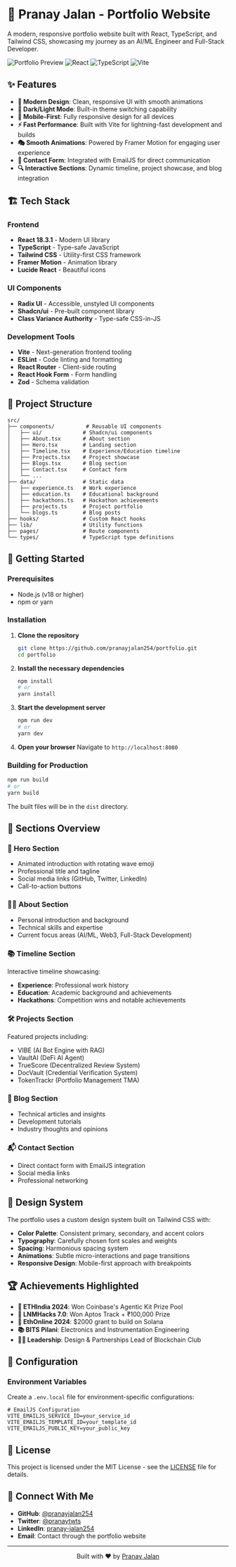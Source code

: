 # 🚀 Pranay Jalan - Portfolio Website

A modern, responsive portfolio website built with React, TypeScript, and Tailwind CSS, showcasing my journey as an AI/ML Engineer and Full-Stack Developer.

![Portfolio Preview](https://img.shields.io/badge/Status-Live-brightgreen)
![React](https://img.shields.io/badge/React-18.3.1-blue)
![TypeScript](https://img.shields.io/badge/TypeScript-5.8.3-blue)
![Vite](https://img.shields.io/badge/Vite-5.4.19-purple)

## ✨ Features

- **🎨 Modern Design**: Clean, responsive UI with smooth animations
- **🌙 Dark/Light Mode**: Built-in theme switching capability
- **📱 Mobile-First**: Fully responsive design for all devices
- **⚡ Fast Performance**: Built with Vite for lightning-fast development and builds
- **🎭 Smooth Animations**: Powered by Framer Motion for engaging user experience
- **📧 Contact Form**: Integrated with EmailJS for direct communication
- **🔍 Interactive Sections**: Dynamic timeline, project showcase, and blog integration

## 🏗️ Tech Stack

### Frontend

- **React 18.3.1** - Modern UI library
- **TypeScript** - Type-safe JavaScript
- **Tailwind CSS** - Utility-first CSS framework
- **Framer Motion** - Animation library
- **Lucide React** - Beautiful icons

### UI Components

- **Radix UI** - Accessible, unstyled UI components
- **Shadcn/ui** - Pre-built component library
- **Class Variance Authority** - Type-safe CSS-in-JS

### Development Tools

- **Vite** - Next-generation frontend tooling
- **ESLint** - Code linting and formatting
- **React Router** - Client-side routing
- **React Hook Form** - Form handling
- **Zod** - Schema validation

## 📂 Project Structure

```
src/
├── components/          # Reusable UI components
│   ├── ui/             # Shadcn/ui components
│   ├── About.tsx       # About section
│   ├── Hero.tsx        # Landing section
│   ├── Timeline.tsx    # Experience/Education timeline
│   ├── Projects.tsx    # Project showcase
│   ├── Blogs.tsx       # Blog section
│   ├── Contact.tsx     # Contact form
│   └── ...
├── data/               # Static data
│   ├── experience.ts   # Work experience
│   ├── education.ts    # Educational background
│   ├── hackathons.ts   # Hackathon achievements
│   ├── projects.ts     # Project portfolio
│   └── blogs.ts        # Blog posts
├── hooks/              # Custom React hooks
├── lib/                # Utility functions
├── pages/              # Route components
└── types/              # TypeScript type definitions
```

## 🚀 Getting Started

### Prerequisites

- Node.js (v18 or higher)
- npm or yarn

### Installation

1. **Clone the repository**

   ```bash
   git clone https://github.com/pranayjalan254/portfolio.git
   cd portfolio
   ```

2. **Install the necessary dependencies**

   ```bash
   npm install
   # or
   yarn install
   ```

3. **Start the development server**

   ```bash
   npm run dev
   # or
   yarn dev
   ```

4. **Open your browser**
   Navigate to `http://localhost:8080`

### Building for Production

```bash
npm run build
# or
yarn build
```

The built files will be in the `dist` directory.

## 📄 Sections Overview

### 🎯 Hero Section

- Animated introduction with rotating wave emoji
- Professional title and tagline
- Social media links (GitHub, Twitter, LinkedIn)
- Call-to-action buttons

### 👨‍💻 About Section

- Personal introduction and background
- Technical skills and expertise
- Current focus areas (AI/ML, Web3, Full-Stack Development)

### 📚 Timeline Section

Interactive timeline showcasing:

- **Experience**: Professional work history
- **Education**: Academic background and achievements
- **Hackathons**: Competition wins and notable achievements

### 🛠️ Projects Section

Featured projects including:

- VIBE (AI Bot Engine with RAG)
- VaultAI (DeFi AI Agent)
- TrueScore (Decentralized Review System)
- DocVault (Credential Verification System)
- TokenTrackr (Portfolio Management TMA)

### 📝 Blog Section

- Technical articles and insights
- Development tutorials
- Industry thoughts and opinions

### 📬 Contact Section

- Direct contact form with EmailJS integration
- Social media links
- Professional networking

## 🎨 Design System

The portfolio uses a custom design system built on Tailwind CSS with:

- **Color Palette**: Consistent primary, secondary, and accent colors
- **Typography**: Carefully chosen font scales and weights
- **Spacing**: Harmonious spacing system
- **Animations**: Subtle micro-interactions and page transitions
- **Responsive Design**: Mobile-first approach with breakpoints

## 🏆 Achievements Highlighted

- **🥇 ETHIndia 2024**: Won Coinbase's Agentic Kit Prize Pool
- **🥇 LNMHacks 7.0**: Won Aptos Track + ₹100,000 Prize
- **🥈 EthOnline 2024**: $2000 grant to build on Solana
- **📚 BITS Pilani**: Electronics and Instrumentation Engineering
- **👨‍💼 Leadership**: Design & Partnerships Lead of Blockchain Club

## 🔧 Configuration

### Environment Variables

Create a `.env.local` file for environment-specific configurations:

```env
# EmailJS Configuration
VITE_EMAILJS_SERVICE_ID=your_service_id
VITE_EMAILJS_TEMPLATE_ID=your_template_id
VITE_EMAILJS_PUBLIC_KEY=your_public_key
```

## 📄 License

This project is licensed under the MIT License - see the [LICENSE](LICENSE) file for details.

## 🌟 Connect With Me

- **GitHub**: [@pranayjalan254](https://github.com/pranayjalan254)
- **Twitter**: [@pranaytwts](https://x.com/pranaytwts)
- **LinkedIn**: [pranay-jalan254](https://www.linkedin.com/in/pranay-jalan254)
- **Email**: Contact through the portfolio website

---

<div align="center">
  <p>Built with ❤️ by <a href="https://github.com/pranayjalan254">Pranay Jalan</a></p>
</div>
